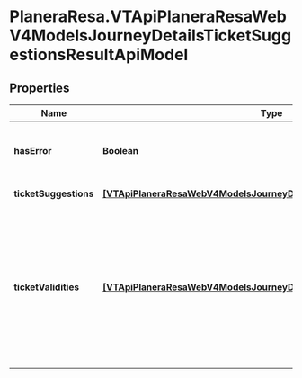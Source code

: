 # PlaneraResa.VTApiPlaneraResaWebV4ModelsJourneyDetailsTicketSuggestionsResultApiModel

## Properties

Name | Type | Description | Notes
------------ | ------------- | ------------- | -------------
**hasError** | **Boolean** | Flag indicating that an error occurred while getting ticket suggestions. | [optional] 
**ticketSuggestions** | [**[VTApiPlaneraResaWebV4ModelsJourneyDetailsTicketSuggestionApiModel]**](VTApiPlaneraResaWebV4ModelsJourneyDetailsTicketSuggestionApiModel.md) | Ticket suggestions for a journey. | [optional] 
**ticketValidities** | [**[VTApiPlaneraResaWebV4ModelsJourneyDetailsTicketValidityApiModel]**](VTApiPlaneraResaWebV4ModelsJourneyDetailsTicketValidityApiModel.md) | An array with the tickets from the existingTickets-array in the post-body. Validity for the journey is indicated for each ticket in the array. Included if &#39;ticketsuggestions&#39; is passed in the includes array in the request, otherwise null. | [optional] 


